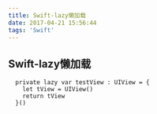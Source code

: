 ```yaml
---
title: Swift-lazy懒加载
date: 2017-04-21 15:56:44
tags: 'Swift'
---
```


Swift-lazy懒加载
---

```
  private lazy var testView : UIView = {
  	let tView = UIView()
  	return tView
  }()
```

